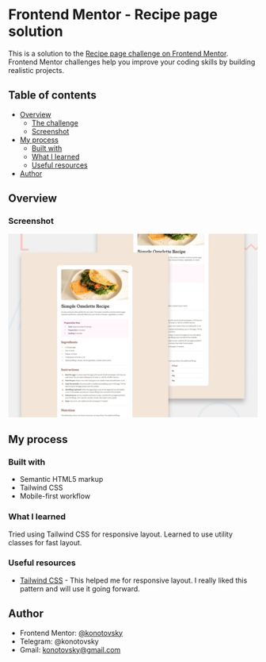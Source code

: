 # Frontend Mentor - Recipe page solution

This is a solution to the [Recipe page challenge on Frontend Mentor](https://www.frontendmentor.io/challenges/recipe-page-KiTsR8QQKm). Frontend Mentor challenges help you improve your coding skills by building realistic projects. 

## Table of contents

- [Overview](#overview)
  - [The challenge](#the-challenge)
  - [Screenshot](#screenshot)
- [My process](#my-process)
  - [Built with](#built-with)
  - [What I learned](#what-i-learned)
  - [Useful resources](#useful-resources)
- [Author](#author)

## Overview

### Screenshot

![](./preview.jpg)

## My process

### Built with

- Semantic HTML5 markup
- Tailwind CSS
- Mobile-first workflow

### What I learned

Tried using Tailwind CSS for responsive layout. Learned to use utility classes for fast layout.

### Useful resources

- [Tailwind CSS](https://tailwindcss.com/) - This helped me for responsive layout. I really liked this pattern and will use it going forward.

## Author

- Frontend Mentor: [@konotovsky](https://www.frontendmentor.io/profile/konotovsky)
- Telegram: @konotovsky
- Gmail: konotovsky@gmail.com